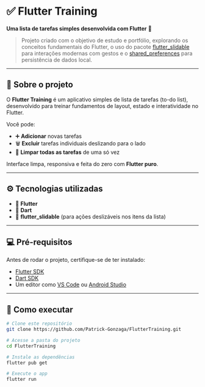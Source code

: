 # ✅ Flutter Training  

**Uma lista de tarefas simples desenvolvida com Flutter** 💙  

> Projeto criado com o objetivo de estudo e portfólio, explorando os conceitos fundamentais do Flutter, o uso do pacote [flutter_slidable](https://pub.dev/packages/flutter_slidable) para interações modernas com gestos e o [shared_preferences](https://pub.dev/packages/shared_preferences) para persistência de dados local.

---

## 🧠 Sobre o projeto

O **Flutter Training** é um aplicativo simples de lista de tarefas (to-do list), desenvolvido para treinar fundamentos de layout, estado e interatividade no Flutter.

Você pode:
- ➕ **Adicionar** novas tarefas  
- 🗑️ **Excluir** tarefas individuais deslizando para o lado  
- 🚮 **Limpar todas as tarefas** de uma só vez  

Interface limpa, responsiva e feita do zero com **Flutter puro**.

---

## ⚙️ Tecnologias utilizadas

- 🧩 **Flutter**
- 🎯 **Dart**
- 📱 **flutter_slidable** (para ações deslizáveis nos itens da lista)

---

## 💻 Pré-requisitos

Antes de rodar o projeto, certifique-se de ter instalado:
- [Flutter SDK](https://flutter.dev/docs/get-started/install)
- [Dart SDK](https://dart.dev/get-dart)
- Um editor como [VS Code](https://code.visualstudio.com/) ou [Android Studio](https://developer.android.com/studio)

---

## 🚀 Como executar

```bash
# Clone este repositório
git clone https://github.com/Patrick-Gonzaga/FlutterTraining.git

# Acesse a pasta do projeto
cd FlutterTraining

# Instale as dependências
flutter pub get

# Execute o app
flutter run
